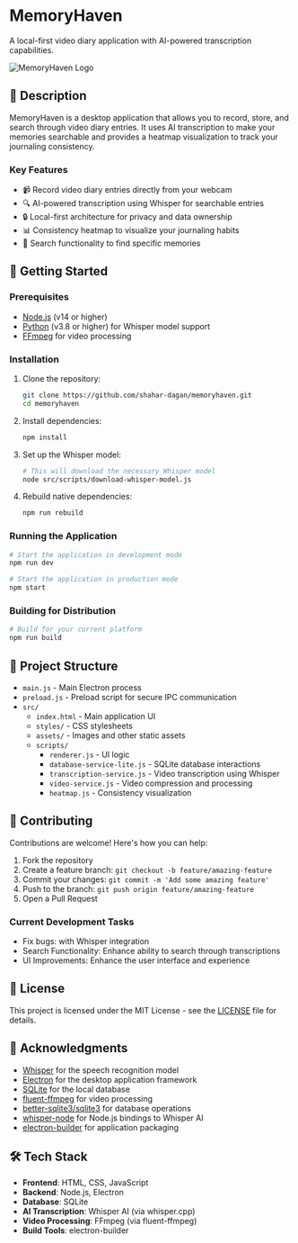 # MemoryHaven

A local-first video diary application with AI-powered transcription capabilities.

![MemoryHaven Logo](src/assets/logo.png)

## 📝 Description

MemoryHaven is a desktop application that allows you to record, store, and search through video diary entries. It uses AI transcription to make your memories searchable and provides a heatmap visualization to track your journaling consistency.

### Key Features

- 📹 Record video diary entries directly from your webcam
- 🔍 AI-powered transcription using Whisper for searchable entries
- 🔒 Local-first architecture for privacy and data ownership
- 📊 Consistency heatmap to visualize your journaling habits
- 🔎 Search functionality to find specific memories

## 🚀 Getting Started

### Prerequisites

- [Node.js](https://nodejs.org/) (v14 or higher)
- [Python](https://www.python.org/) (v3.8 or higher) for Whisper model support
- [FFmpeg](https://ffmpeg.org/) for video processing

### Installation

1. Clone the repository:

   ```bash
   git clone https://github.com/shahar-dagan/memoryhaven.git
   cd memoryhaven
   ```

2. Install dependencies:

   ```bash
   npm install
   ```

3. Set up the Whisper model:

   ```bash
   # This will download the necessary Whisper model
   node src/scripts/download-whisper-model.js
   ```

4. Rebuild native dependencies:
   ```bash
   npm run rebuild
   ```

### Running the Application

```bash
# Start the application in development mode
npm run dev

# Start the application in production mode
npm start
```

### Building for Distribution

```bash
# Build for your current platform
npm run build
```

## 🧩 Project Structure

- `main.js` - Main Electron process
- `preload.js` - Preload script for secure IPC communication
- `src/`
  - `index.html` - Main application UI
  - `styles/` - CSS stylesheets
  - `assets/` - Images and other static assets
  - `scripts/`
    - `renderer.js` - UI logic
    - `database-service-lite.js` - SQLite database interactions
    - `transcription-service.js` - Video transcription using Whisper
    - `video-service.js` - Video compression and processing
    - `heatmap.js` - Consistency visualization

## 🤝 Contributing

Contributions are welcome! Here's how you can help:

1. Fork the repository
2. Create a feature branch: `git checkout -b feature/amazing-feature`
3. Commit your changes: `git commit -m 'Add some amazing feature'`
4. Push to the branch: `git push origin feature/amazing-feature`
5. Open a Pull Request

### Current Development Tasks

- Fix bugs: with Whisper integration
- Search Functionality: Enhance ability to search through transcriptions
- UI Improvements: Enhance the user interface and experience

## 📄 License

This project is licensed under the MIT License - see the [LICENSE](LICENSE) file for details.

## 🙏 Acknowledgments

- [Whisper](https://github.com/openai/whisper) for the speech recognition model
- [Electron](https://www.electronjs.org/) for the desktop application framework
- [SQLite](https://www.sqlite.org/) for the local database
- [fluent-ffmpeg](https://github.com/fluent-ffmpeg/node-fluent-ffmpeg) for video processing
- [better-sqlite3/sqlite3](https://github.com/WiseLibs/better-sqlite3) for database operations
- [whisper-node](https://github.com/openai/whisper) for Node.js bindings to Whisper AI
- [electron-builder](https://www.electron.build/) for application packaging

## 🛠️ Tech Stack

- **Frontend**: HTML, CSS, JavaScript
- **Backend**: Node.js, Electron
- **Database**: SQLite
- **AI Transcription**: Whisper AI (via whisper.cpp)
- **Video Processing**: FFmpeg (via fluent-ffmpeg)
- **Build Tools**: electron-builder

